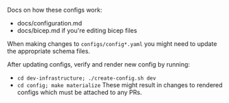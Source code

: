 Docs on how these configs work:
- docs/configuration.md
- docs/bicep.md if you're editing bicep files

When making changes to `configs/config*.yaml` you might need to update the appropriate schema files.

After updating configs, verify and render new config by running:
- `cd dev-infrastructure; ./create-config.sh dev`
- `cd config; make materialize`
These might result in changes to rendered configs which must be attached to any PRs.
